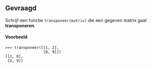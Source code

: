 ## Gevraagd
Schrijf een functie `transponeer(matrix)` die een gegeven matrix gaat **transponeren**.

#### Voorbeeld

```
>>> transponeer([[1, 2],
                 [8, 9]])
[[1, 8],
 [2, 9]]
```